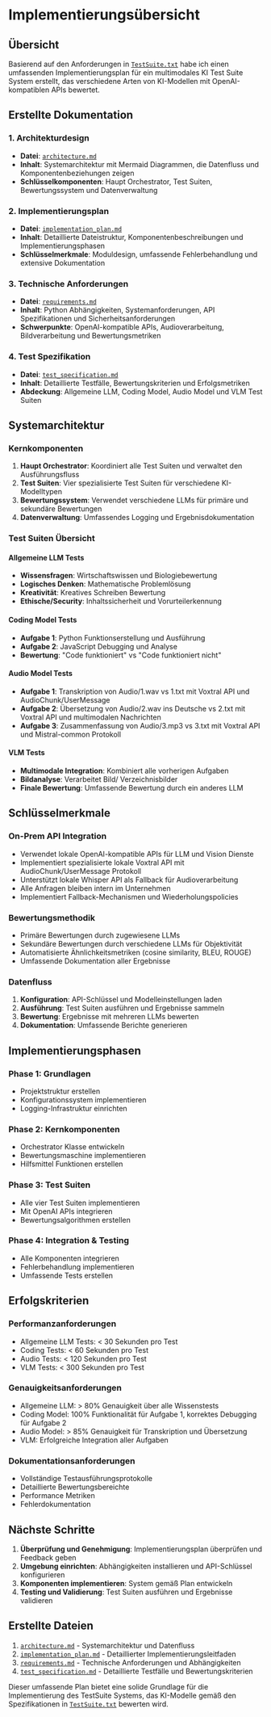 # Implementierungsübersicht

## Übersicht

Basierend auf den Anforderungen in [`TestSuite.txt`](TestSuite.txt:1) habe ich einen umfassenden Implementierungsplan für ein multimodales KI Test Suite System erstellt, das verschiedene Arten von KI-Modellen mit OpenAI-kompatiblen APIs bewertet.

## Erstellte Dokumentation

### 1. Architekturdesign
- **Datei**: [`architecture.md`](architecture.md:1)
- **Inhalt**: Systemarchitektur mit Mermaid Diagrammen, die Datenfluss und Komponentenbeziehungen zeigen
- **Schlüsselkomponenten**: Haupt Orchestrator, Test Suiten, Bewertungssystem und Datenverwaltung

### 2. Implementierungsplan
- **Datei**: [`implementation_plan.md`](implementation_plan.md:1)
- **Inhalt**: Detaillierte Dateistruktur, Komponentenbeschreibungen und Implementierungsphasen
- **Schlüsselmerkmale**: Moduldesign, umfassende Fehlerbehandlung und extensive Dokumentation

### 3. Technische Anforderungen
- **Datei**: [`requirements.md`](requirements.md:1)
- **Inhalt**: Python Abhängigkeiten, Systemanforderungen, API Spezifikationen und Sicherheitsanforderungen
- **Schwerpunkte**: OpenAI-kompatible APIs, Audioverarbeitung, Bildverarbeitung und Bewertungsmetriken

### 4. Test Spezifikation
- **Datei**: [`test_specification.md`](test_specification.md:1)
- **Inhalt**: Detaillierte Testfälle, Bewertungskriterien und Erfolgsmetriken
- **Abdeckung**: Allgemeine LLM, Coding Model, Audio Model und VLM Test Suiten

## Systemarchitektur

### Kernkomponenten
1. **Haupt Orchestrator**: Koordiniert alle Test Suiten und verwaltet den Ausführungsfluss
2. **Test Suiten**: Vier spezialisierte Test Suiten für verschiedene KI-Modelltypen
3. **Bewertungssystem**: Verwendet verschiedene LLMs für primäre und sekundäre Bewertungen
4. **Datenverwaltung**: Umfassendes Logging und Ergebnisdokumentation

### Test Suiten Übersicht

#### Allgemeine LLM Tests
- **Wissensfragen**: Wirtschaftswissen und Biologiebewertung
- **Logisches Denken**: Mathematische Problemlösung
- **Kreativität**: Kreatives Schreiben Bewertung
- **Ethische/Security**: Inhaltssicherheit und Vorurteilerkennung

#### Coding Model Tests
- **Aufgabe 1**: Python Funktionserstellung und Ausführung
- **Aufgabe 2**: JavaScript Debugging und Analyse
- **Bewertung**: "Code funktioniert" vs "Code funktioniert nicht"

#### Audio Model Tests
- **Aufgabe 1**: Transkription von Audio/1.wav vs 1.txt mit Voxtral API und AudioChunk/UserMessage
- **Aufgabe 2**: Übersetzung von Audio/2.wav ins Deutsche vs 2.txt mit Voxtral API und multimodalen Nachrichten
- **Aufgabe 3**: Zusammenfassung von Audio/3.mp3 vs 3.txt mit Voxtral API und Mistral-common Protokoll

#### VLM Tests
- **Multimodale Integration**: Kombiniert alle vorherigen Aufgaben
- **Bildanalyse**: Verarbeitet Bild/ Verzeichnisbilder
- **Finale Bewertung**: Umfassende Bewertung durch ein anderes LLM

## Schlüsselmerkmale

### On-Prem API Integration
- Verwendet lokale OpenAI-kompatible APIs für LLM und Vision Dienste
- Implementiert spezialisierte lokale Voxtral API mit AudioChunk/UserMessage Protokoll
- Unterstützt lokale Whisper API als Fallback für Audioverarbeitung
- Alle Anfragen bleiben intern im Unternehmen
- Implementiert Fallback-Mechanismen und Wiederholungspolicies

### Bewertungsmethodik
- Primäre Bewertungen durch zugewiesene LLMs
- Sekundäre Bewertungen durch verschiedene LLMs für Objektivität
- Automatisierte Ähnlichkeitsmetriken (cosine similarity, BLEU, ROUGE)
- Umfassende Dokumentation aller Ergebnisse

### Datenfluss
1. **Konfiguration**: API-Schlüssel und Modelleinstellungen laden
2. **Ausführung**: Test Suiten ausführen und Ergebnisse sammeln
3. **Bewertung**: Ergebnisse mit mehreren LLMs bewerten
4. **Dokumentation**: Umfassende Berichte generieren

## Implementierungsphasen

### Phase 1: Grundlagen
- Projektstruktur erstellen
- Konfigurationssystem implementieren
- Logging-Infrastruktur einrichten

### Phase 2: Kernkomponenten
- Orchestrator Klasse entwickeln
- Bewertungsmaschine implementieren
- Hilfsmittel Funktionen erstellen

### Phase 3: Test Suiten
- Alle vier Test Suiten implementieren
- Mit OpenAI APIs integrieren
- Bewertungsalgorithmen erstellen

### Phase 4: Integration & Testing
- Alle Komponenten integrieren
- Fehlerbehandlung implementieren
- Umfassende Tests erstellen

## Erfolgskriterien

### Performanzanforderungen
- Allgemeine LLM Tests: < 30 Sekunden pro Test
- Coding Tests: < 60 Sekunden pro Test
- Audio Tests: < 120 Sekunden pro Test
- VLM Tests: < 300 Sekunden pro Test

### Genauigkeitsanforderungen
- Allgemeine LLM: > 80% Genauigkeit über alle Wissenstests
- Coding Model: 100% Funktionalität für Aufgabe 1, korrektes Debugging für Aufgabe 2
- Audio Model: > 85% Genauigkeit für Transkription und Übersetzung
- VLM: Erfolgreiche Integration aller Aufgaben

### Dokumentationsanforderungen
- Vollständige Testausführungsprotokolle
- Detaillierte Bewertungsbereichte
- Performance Metriken
- Fehlerdokumentation

## Nächste Schritte

1. **Überprüfung und Genehmigung**: Implementierungsplan überprüfen und Feedback geben
2. **Umgebung einrichten**: Abhängigkeiten installieren und API-Schlüssel konfigurieren
3. **Komponenten implementieren**: System gemäß Plan entwickeln
4. **Testing und Validierung**: Test Suiten ausführen und Ergebnisse validieren

## Erstellte Dateien

1. [`architecture.md`](architecture.md:1) - Systemarchitektur und Datenfluss
2. [`implementation_plan.md`](implementation_plan.md:1) - Detaillierter Implementierungsleitfaden
3. [`requirements.md`](requirements.md:1) - Technische Anforderungen und Abhängigkeiten
4. [`test_specification.md`](test_specification.md:1) - Detaillierte Testfälle und Bewertungskriterien

Dieser umfassende Plan bietet eine solide Grundlage für die Implementierung des TestSuite Systems, das KI-Modelle gemäß den Spezifikationen in [`TestSuite.txt`](TestSuite.txt:1) bewerten wird.